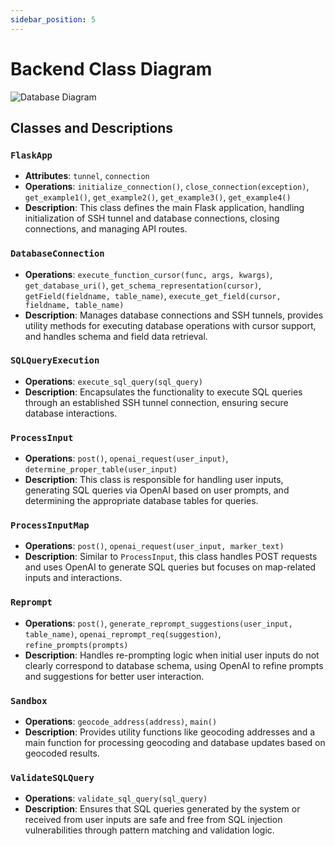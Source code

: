```yaml
---
sidebar_position: 5
---
```

# Backend Class Diagram


![Database Diagram](https://www.mermaidchart.com/raw/7eb95f12-1886-496e-9d4f-ffad9fbf2619?theme=light&version=v0.1&format=svg)

## Classes and Descriptions

### `FlaskApp`
- **Attributes**: `tunnel`, `connection`
- **Operations**: `initialize_connection()`, `close_connection(exception)`, `get_example1()`, `get_example2()`, `get_example3()`, `get_example4()`
- **Description**: This class defines the main Flask application, handling initialization of SSH tunnel and database connections, closing connections, and managing API routes.

### `DatabaseConnection`
- **Operations**: `execute_function_cursor(func, args, kwargs)`, `get_database_uri()`, `get_schema_representation(cursor)`, `getField(fieldname, table_name)`, `execute_get_field(cursor, fieldname, table_name)`
- **Description**: Manages database connections and SSH tunnels, provides utility methods for executing database operations with cursor support, and handles schema and field data retrieval.

### `SQLQueryExecution`
- **Operations**: `execute_sql_query(sql_query)`
- **Description**: Encapsulates the functionality to execute SQL queries through an established SSH tunnel connection, ensuring secure database interactions.

### `ProcessInput`
- **Operations**: `post()`, `openai_request(user_input)`, `determine_proper_table(user_input)`
- **Description**: This class is responsible for handling user inputs, generating SQL queries via OpenAI based on user prompts, and determining the appropriate database tables for queries.

### `ProcessInputMap`
- **Operations**: `post()`, `openai_request(user_input, marker_text)`
- **Description**: Similar to `ProcessInput`, this class handles POST requests and uses OpenAI to generate SQL queries but focuses on map-related inputs and interactions.

### `Reprompt`
- **Operations**: `post()`, `generate_reprompt_suggestions(user_input, table_name)`, `openai_reprompt_req(suggestion)`, `refine_prompts(prompts)`
- **Description**: Handles re-prompting logic when initial user inputs do not clearly correspond to database schema, using OpenAI to refine prompts and suggestions for better user interaction.

### `Sandbox`
- **Operations**: `geocode_address(address)`, `main()`
- **Description**: Provides utility functions like geocoding addresses and a main function for processing geocoding and database updates based on geocoded results.

### `ValidateSQLQuery`
- **Operations**: `validate_sql_query(sql_query)`
- **Description**: Ensures that SQL queries generated by the system or received from user inputs are safe and free from SQL injection vulnerabilities through pattern matching and validation logic.



